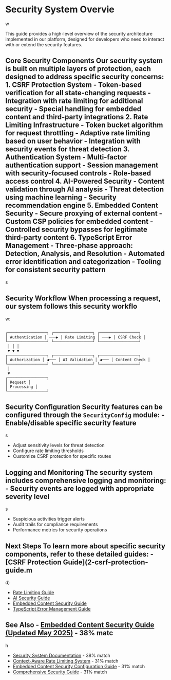 # Security System Overvie

w

This guide provides a high-level overview of the security architecture implemented in our platform, designed for developers who need to interact with or extend the security features.

## Core Security Components Our security system is built on multiple layers of protection, each designed to address specific security concerns: 1. **CSRF Protection System** - Token-based verification for all state-changing requests - Integration with rate limiting for additional security - Special handling for embedded content and third-party integrations 2. **Rate Limiting Infrastructure** - Token bucket algorithm for request throttling - Adaptive rate limiting based on user behavior - Integration with security events for threat detection 3. **Authentication System** - Multi-factor authentication support - Session management with security-focused controls - Role-based access control 4. **AI-Powered Security** - Content validation through AI analysis - Threat detection using machine learning - Security recommendation engine 5. **Embedded Content Security** - Secure proxying of external content - Custom CSP policies for embedded content - Controlled security bypasses for legitimate third-party content 6. **TypeScript Error Management** - Three-phase approach: Detection, Analysis, and Resolution - Automated error identification and categorization - Tooling for consistent security pattern

s

## Security Workflow When processing a request, our system follows this security workflo

w:

```

┌─────────────────┐ ┌─────────────────┐ ┌─────────────────┐
│ Authentication │ ───▶ │ Rate Limiting │ ───▶ │ CSRF Check │
└─────────────────┘ └─────────────────┘ └─────────────────┘
 │ │ │
 ▼ ▼ ▼
┌─────────────────┐ ┌─────────────────┐ ┌─────────────────┐
│ Authorization │ ◀─── │ AI Validation │ ◀─── │ Content Check │
└─────────────────┘ └─────────────────┘ └─────────────────┘
 │
 ▼
┌─────────────────┐
│ Request │
│ Processing │
└─────────────────┘
```

## Security Configuration Security features can be configured through the `SecurityConfig` module: - Enable/disable specific security feature

s

- Adjust sensitivity levels for threat detection
- Configure rate limiting thresholds
- Customize CSRF protection for specific routes

## Logging and Monitoring The security system includes comprehensive logging and monitoring: - Security events are logged with appropriate severity level

s

- Suspicious activities trigger alerts
- Audit trails for compliance requirements
- Performance metrics for security operations

## Next Steps To learn more about specific security components, refer to these detailed guides: - [CSRF Protection Guide](2-csrf-protection-guide.m

d)

- [Rate Limiting Guide](3-rate-limiting-guide.md)
- [AI Security Guide](4-ai-security-guide.md)
- [Embedded Content Security Guide](5-embedded-content-guide.md)
- [TypeScript Error Management Guide](6-typescript-error-management-guide.md)

## See Also - [Embedded Content Security Guide (Updated May 2025)](5-embedded-content-guide.md) - 38% matc

h

- [Security System Documentation](README.md) - 38% match
- [Context-Aware Rate Limiting System](../RATE-LIMITING-SYSTEM.md) - 31% match
- [Embedded Content Security Configuration Guide](../SECURITY-CONFIGURATION-EMBEDDED-CONTENT-QUICK-FIX.md) - 31% match
- [Comprehensive Security Guide](../security/consolidated-security-guide.md) - 31% match